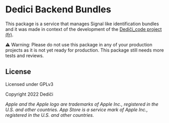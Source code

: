 # Dedici Backend Bundles

This package is a service that manages Signal like identification bundles and it was made in context of the development of the [Dediĉi_code project (fr)](https://www.dedici.org/dedici_code).

⚠️ Warning: Please do not use this package in any of your production projects as it is not yet ready for production. This package still needs more tests and reviews.

## License

Licensed under GPLv3

Copyright 2022 Dediĉi

_Apple and the Apple logo are trademarks of Apple Inc., registered in the U.S. and other countries. App Store is a service mark of Apple Inc., registered in the U.S. and other countries._
